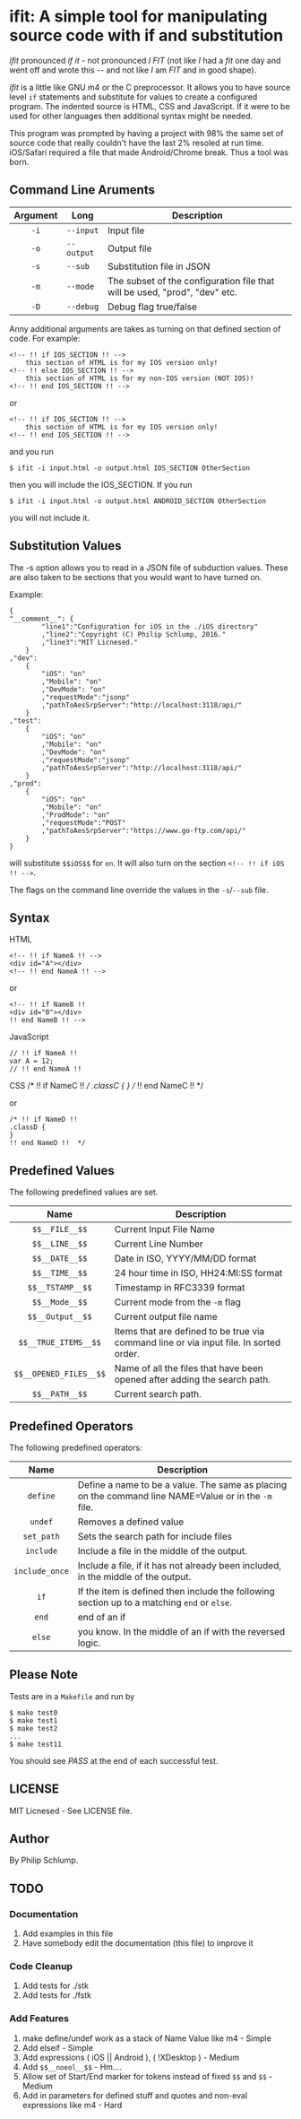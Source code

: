 ifit:  A simple tool for manipulating source code with if and substitution
==========================================================================

*ifit* pronounced *if* *it* - not pronounced *I* *FIT* (not like *I* had a *fit* one day and went off and wrote this -- and not like 
*I* am *FIT* and in good shape).  

*ifit* is a little like GNU m4 or the C preprocessor.  It allows you to have source level `if` statements and substitute
for values to create a configured program.  The indented source is HTML, CSS and JavaScript.  If it were to be used for
other languages then additional syntax might be needed.

This program was prompted by having a project with 98% the same set of source code that really couldn't have the last 2%
resoled at run time.  iOS/Safari required a file that made Android/Chrome break.  Thus a tool was born. 

Command Line Aruments
---------------------

Argument | Long       | Description
:---:    | ---------- | --------------------------------------------------------------------
`-i`     | `--input`  | Input file
`-o`     | `--output` | Output file
`-s`     | `--sub`    | Substitution file in JSON
`-m`     | `--mode`   | The subset of the configuration file that will be used, "prod", "dev" etc.
`-D`     | `--debug`  | Debug flag true/false

Anny additional arguments are takes as turning on that defined section of code.  For example:

	<!-- !! if IOS_SECTION !! -->
		this section of HTML is for my IOS version only!
	<!-- !! else IOS_SECTION !! -->
		this section of HTML is for my non-IOS version (NOT IOS)!
	<!-- !! end IOS_SECTION !! -->

or

	<!-- !! if IOS_SECTION !! -->
		this section of HTML is for my IOS version only!
	<!-- !! end IOS_SECTION !! -->

and you run

	$ ifit -i input.html -o output.html IOS_SECTION OtherSection

then you will include the IOS_SECTION.  If you run

	$ ifit -i input.html -o output.html ANDROID_SECTION OtherSection

you will not include it.

Substitution Values
-------------------

The -s option allows you to read in a JSON file of subduction values.  These are also taken to be
sections that you would want to have turned on.

Example:

	{
	"__comment__": {
			"line1":"Configuration for iOS in the ./iOS directory"
			,"line2":"Copyright (C) Philip Schlump, 2016."
			,"line3":"MIT Licnesed."
		}
	,"dev":
		{
			"iOS": "on"
			,"Mobile": "on"
			,"DevMode": "on"
			,"requestMode":"jsonp"
			,"pathToAesSrpServer":"http://localhost:3118/api/"
		}
	,"test":
		{
			"iOS": "on"
			,"Mobile": "on"
			,"DevMode": "on"
			,"requestMode":"jsonp"
			,"pathToAesSrpServer":"http://localhost:3118/api/"
		}
	,"prod":
		{
			"iOS": "on"
			,"Mobile": "on"
			,"ProdMode": "on"
			,"requestMode":"POST"
			,"pathToAesSrpServer":"https://www.go-ftp.com/api/"
		}
	}

will substitute `$$iOS$$` for `on`.  It will also turn on the section `<!-- !! if iOS !! -->`.

The flags on the command line override the values in the `-s`/`--sub` file.

Syntax
------

HTML

	<!-- !! if NameA !! -->
	<div id="A"></div>
	<!-- !! end NameA !! -->

or

	<!-- !! if NameB !! 
	<div id="B"></div>
	!! end NameB !! -->

JavaScript

	// !! if NameA !!
	var A = 12;
	// !! end NameA !! 

CSS
	/* !! if NameC !! */
	.classC {
	}
	/* !! end NameC !!  */

or

	/* !! if NameD !!
	.classD {
	}
	!! end NameD !!  */

Predefined Values
-----------------

The following predefined values are set.

Name                   | Description
:---:                  | -------------------------------------------------------------------------------------------------
`$$__FILE__$$`         | Current Input File Name
`$$__LINE__$$`         | Current Line Number
`$$__DATE__$$`         | Date in ISO, YYYY/MM/DD format
`$$__TIME__$$`         | 24 hour time in ISO, HH24:MI:SS format
`$$__TSTAMP__$$`       | Timestamp in RFC3339 format
`$$__Mode__$$`         | Current mode from the `-m` flag
`$$__Output__$$`       | Current output file name
`$$__TRUE_ITEMS__$$`   | Items that are defined to be true via command line or via input file.  In sorted order.
`$$__OPENED_FILES__$$` | Name of all the files that have been opened after adding the search path.
`$$__PATH__$$`         | Current search path.

Predefined Operators
--------------------

The following predefined operators:

Name           | Description
:---:          | ---------------------------------------------------------------------------------------------------------------- 
`define`       | Define a name to be a value.  The same as placing on the command line NAME=Value or in the `-m` file.
`undef`        | Removes a defined value
`set_path`     | Sets the search path for include files
`include`      | Include a file in the middle of the output.
`include_once` | Include a file, if it has not already been included, in the middle of the output.
`if`           | If the item is defined then include the following section up to a matching `end` or `else`.
`end`          | end of an if
`else`         | you know.  In the middle of an if with the reversed logic.

Please Note
-----------

Tests are in a `Makefile` and run by 

	$ make test0
	$ make test1
	$ make test2
	...
	$ make test11

You should see *PASS* at the end of each successful test.

LICENSE
-------

MIT Licnesed -  See LICENSE file.

Author
------

By Philip Schlump.

TODO
----

### Documentation

1. Add examples in this file
1. Have somebody edit the documentation (this file) to improve it

### Code Cleanup

1. Add tests for ./stk
1. Add tests for ./fstk

### Add Features

1. make define/undef work as a stack of Name Value like m4 - Simple
1. Add elseif - Simple
1. Add expressions ( iOS || Android ), ( !XDesktop ) - Medium
1. Add `$$__noeol__$$` - Hm....
1. Allow set of Start/End marker for tokens instead of fixed `$$` and `$$` - Medium
1. Add in parameters for defined stuff and quotes and non-eval expressions like m4 - Hard


